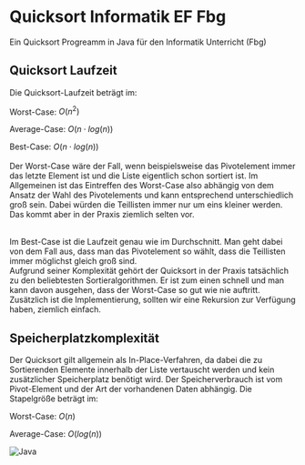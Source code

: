 # Quicksort Informatik EF Fbg

Ein Quicksort Progreamm in Java für den Informatik Unterricht (Fbg)


## Quicksort Laufzeit

Die Quicksort-Laufzeit beträgt im:
  

Worst-Case: $O(n^2)$   

Average-Case: $O(n \cdot log⁡(n))$   

Best-Case: $O(n \cdot log⁡(n))$   
 <br>
Der Worst-Case wäre der Fall, wenn beispielsweise das Pivotelement immer das letzte Element ist und die Liste eigentlich schon sortiert ist. Im Allgemeinen ist das Eintreffen des Worst-Case also abhängig von dem Ansatz der Wahl des Pivotelements und kann entsprechend unterschiedlich groß sein. Dabei würden die Teillisten immer nur um eins kleiner werden. Das kommt aber in der Praxis ziemlich selten vor.
  
 <br>
Im Best-Case ist die Laufzeit genau wie im Durchschnitt. Man geht dabei von dem Fall aus, dass man das Pivotelement so wählt, dass die Teillisten immer möglichst gleich groß sind. 
 <br>
Aufgrund seiner Komplexität gehört der Quicksort in der Praxis tatsächlich zu den beliebtesten Sortieralgorithmen. Er ist zum einen schnell und man kann davon ausgehen, dass der Worst-Case so gut wie nie auftritt. Zusätzlich ist die Implementierung, sollten wir eine Rekursion zur Verfügung haben, ziemlich einfach.

## Speicherplatzkomplexität
Der Quicksort gilt allgemein als In-Place-Verfahren, da dabei die zu Sortierenden Elemente innerhalb der Liste vertauscht werden und kein zusätzlicher Speicherplatz benötigt wird. Der Speicherverbrauch ist vom Pivot-Element und der Art der vorhandenen Daten abhängig. Die Stapelgröße beträgt im:
  

Worst-Case: $O(n)$   

Average-Case: $O(log⁡(n))$

![Java](https://img.shields.io/badge/java-%23ED8B00.svg?style=for-the-badge&logo=java&logoColor=white)
